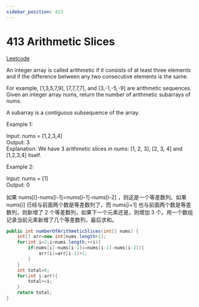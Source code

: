 ```yaml
---
sidebar_position: 413
---
```


# 413 Arithmetic Slices

[Leetcode](https://leetcode.com/problems/arithmetic-slices/)

An integer array is called arithmetic if it consists of at least three elements and if the difference between any two consecutive elements is the same.

For example, [1,3,5,7,9], [7,7,7,7], and [3,-1,-5,-9] are arithmetic sequences.
Given an integer array nums, return the number of arithmetic subarrays of nums.

A subarray is a contiguous subsequence of the array.

 

Example 1:

Input: nums = [1,2,3,4]  
Output: 3  
Explanation: We have 3 arithmetic slices in nums: [1, 2, 3], [2, 3, 4] and [1,2,3,4] itself.  

Example 2:

Input: nums = [1]  
Output: 0

如果 nums[i]-nums[i-1]=nums[i-1]-nums[i-2] ，则这是一个等差数列。如果 nums[i] 已经与前面两个数是等差数列了，而 nums[i+1] 也与前面两个数是等差数列，则新增了 2 个等差数列，如果下一个元素还是，则增加 3 个。用一个数组记录当前元素新增了几个等差数列，最后求和。

```java
public int numberOfArithmeticSlices(int[] nums) {
    int[] arr=new int[nums.length+1];
    for(int i=2;i<nums.length;++i){
        if(nums[i]-nums[i-1]==nums[i-1]-nums[i-2]){
            arr[i]=arr[i-1]+1;
        }
    }
    int total=0;
    for(int i:arr){
        total+=i;
    }
    return total;
}
```